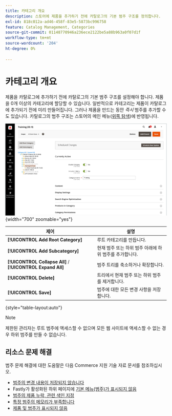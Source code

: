 ```yaml
---
title: 카테고리 개요
description: 스토어에 제품을 추가하기 전에 카탈로그의 기본 범주 구조를 정의합니다.
exl-id: 818c012a-ad46-458f-83e5-5873bc996758
feature: Catalog Management, Categories
source-git-commit: 01148770946a236ece2122be5a88b963a0f07d1f
workflow-type: tm+mt
source-wordcount: '204'
ht-degree: 0%

---
```


# 카테고리 개요

제품을 카탈로그에 추가하기 전에 카탈로그의 기본 범주 구조를 설정해야 합니다. 제품을 0개 이상의 카테고리에 할당할 수 있습니다. 일반적으로 카테고리는 제품이 카탈로그에 추가되기 전에 미리 만들어집니다. 그러나 제품을 만드는 동안 _즉시_ 범주를 추가할 수도 있습니다. 카탈로그의 범주 구조는 스토어의 메인 메뉴([위쪽 탐색](navigation-top.md))에 반영됩니다.

![범주 트리](./assets/category-selected.png){width="700" zoomable="yes"}

| 제어 | 설명 |
|--- |--- |
| **[!UICONTROL Add Root Category]** | 루트 카테고리를 만듭니다. |
| **[!UICONTROL Add Subcategory]** | 현재 범주 또는 하위 범주 아래에 하위 범주를 추가합니다. |
| **[!UICONTROL Collapse All]** / **[!UICONTROL Expand All]** | 범주 트리를 축소하거나 확장합니다. |
| **[!UICONTROL Delete]** | 트리에서 현재 범주 또는 하위 범주를 제거합니다. |
| **[!UICONTROL Save]** | 범주에 대한 모든 변경 사항을 저장합니다. |

{style="table-layout:auto"}

>[!NOTE]
>
>제한된 관리자는 루트 범주에 액세스할 수 없으며 모든 웹 사이트에 액세스할 수 없는 경우 하위 범주를 만들 수 없습니다.

## 리소스 문제 해결

범주 문제 해결에 대한 도움말은 다음 Commerce 지원 기술 자료 문서를 참조하십시오.

- [범주의 변경 내용이 저장되지 않습니다](https://experienceleague.adobe.com/docs/commerce-knowledge-base/kb/troubleshooting/miscellaneous/changes-to-categories-are-not-being-saved.html)
- Fastly가 활성화된 하위 페이지에 [기본 메뉴(범주)가 표시되지 않음](https://experienceleague.adobe.com/docs/commerce-knowledge-base/kb/troubleshooting/miscellaneous/main-menu-categories-not-displayed-on-subpages-with-fastly-enabled.html)
- [범주의 제품 누락, 관련 색인 지정](https://experienceleague.adobe.com/docs/commerce-knowledge-base/kb/support-tools/patches/v1-0-6/mdva-30977-magento-patch-missing-products-from-categories-indexing-related.html)
- [특정 범주의 메모리가 부족합니다](https://experienceleague.adobe.com/docs/commerce-knowledge-base/kb/support-tools/patches/v1-0-19/mdva-31307-magento-patch-out-of-memory-on-certain-categories.html)
- [제품 및 범주가 표시되지 않음](https://experienceleague.adobe.com/docs/commerce-knowledge-base/kb/support-tools/patches/v1-0-18/mdva-34695-magento-patch-products-and-categories-not-displaying.html)

